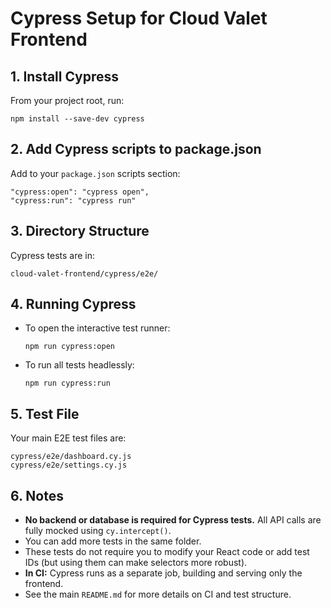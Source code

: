 # Cypress Setup for Cloud Valet Frontend

## 1. Install Cypress

From your project root, run:

```
npm install --save-dev cypress
```

## 2. Add Cypress scripts to package.json

Add to your `package.json` scripts section:

```
"cypress:open": "cypress open",
"cypress:run": "cypress run"
```

## 3. Directory Structure

Cypress tests are in:
```
cloud-valet-frontend/cypress/e2e/
```

## 4. Running Cypress

- To open the interactive test runner:
  ```
  npm run cypress:open
  ```
- To run all tests headlessly:
  ```
  npm run cypress:run
  ```

## 5. Test File

Your main E2E test files are:
```
cypress/e2e/dashboard.cy.js
cypress/e2e/settings.cy.js
```

## 6. Notes
- **No backend or database is required for Cypress tests.** All API calls are fully mocked using `cy.intercept()`.
- You can add more tests in the same folder.
- These tests do not require you to modify your React code or add test IDs (but using them can make selectors more robust).
- **In CI:** Cypress runs as a separate job, building and serving only the frontend.
- See the main `README.md` for more details on CI and test structure.
